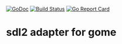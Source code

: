 [![GoDoc](https://godoc.org/github.com/GomeBox/sdl2?status.svg)](https://godoc.org/github.com/GomeBox/sdl2) [![Build Status](https://travis-ci.com/GomeBox/sdl2.svg?branch=main)](https://travis-ci.com/GomeBox/sdl2) [![Go Report Card](https://goreportcard.com/badge/github.com/GomeBox/sdl2)](https://goreportcard.com/report/github.com/GomeBox/sdl2)

# sdl2 adapter for gome
